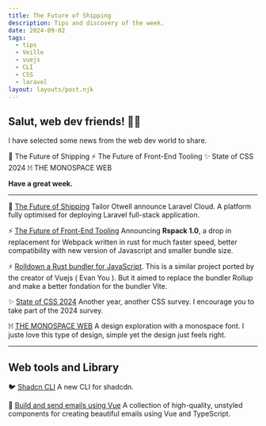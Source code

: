 ```yaml
---
title: The Future of Shipping
description: Tips and discovery of the week.
date: 2024-09-02
tags:
  - tips
  - Veille
  - vuejs
  - CLI
  - CSS
  - laravel
layout: layouts/post.njk
---
```


## Salut, web dev friends! 🧑‍💻

I have selected some news  from the web dev world to share.

🚀 The Future of Shipping
⚡️ The Future of Front-End Tooling
✨ State of CSS 2024
𝙼 THE MONOSPACE WEB

**Have a great week.**

___

🚀 [The Future of Shipping](https://cloud.laravel.com/)
Tailor Otwell announce Laravel Cloud. A platform fully optimised for deploying Laravel full-stack application.

⚡️ [The Future of Front-End Tooling](https://rspack.dev/blog/announcing-1-0)
Announcing **Rspack 1.0**, a drop in replacement for Webpack written in rust for much faster speed, better compatibility with new version of Javascript and smaller bundle size.

⚡️ [Rolldown a Rust bundler for JavaScript](https://rolldown.rs/about).
This is a similar project ported by the creator of Vuejs ( Evan You ). But it aimed to replace the bundler Rollup and make a better fondation for the bundler Vite.

✨ [State of CSS 2024](https://survey.devographics.com/en-US/survey/state-of-css/2024)
Another year, another CSS survey. I encourage you to take part of the 2024 survey.

𝙼 [THE MONOSPACE WEB](https://owickstrom.github.io/the-monospace-web/)
A design exploration with a monospace font. I juste love this type of design, simple yet the design just feels right.

___

## Web tools and Library

🐦 [Shadcn CLI](https://x.com/shadcn/status/1829646528149143992)
A new CLI for shadcdn.

📧 [Build and send emails using Vue](https://vuemail.net/)
A collection of high-quality, unstyled components for creating beautiful emails using Vue and TypeScript.
